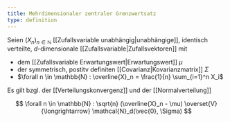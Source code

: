 ```yaml
---
title: Mehrdimensionaler zentraler Grenzwertsatz
type: definition
---
```


Seien $(X_n)_{n \in \mathbb{N}}$ [[Zufallsvariable unabhängig|unabhängige]], identisch verteilte, $d$-dimensionale [[Zufallsvariable|Zufallsvektoren]] mit
- dem [[Zufallsvariable Erwartungswert|Erwartungswert]] $\mu$
- der symmetrisch, postitv definiten [[Covarianz|Kovarianzmatrix]] $\Sigma$
- $\forall n \in \mathbb{N} : \overline{X}_n = \frac{1}{n} \sum_{i=1}^n X_i$

Es gilt bzgl. der [[Verteilungskonvergenz]] und der [[Normalverteilung]]

$$
	\forall n \in \mathbb{N} : \sqrt{n} (\overline{X}_n - \mu) \overset{V}{\longrightarrow} \mathcal{N}_d(\vec{0}, \Sigma)
$$